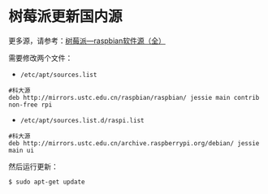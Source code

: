 # 树莓派更新国内源

更多源，请参考：[树莓派—raspbian软件源（全）](https://www.jianshu.com/p/67b9e6ebf8a0)

需要修改两个文件：

- `/etc/apt/sources.list`
```
#科大源
deb http://mirrors.ustc.edu.cn/raspbian/raspbian/ jessie main contrib non-free rpi
```
- `/etc/apt/sources.list.d/raspi.list`
```
#科大源
deb http://mirrors.ustc.edu.cn/archive.raspberrypi.org/debian/ jessie main ui
```

然后运行更新：
```sh
$ sudo apt-get update
```
